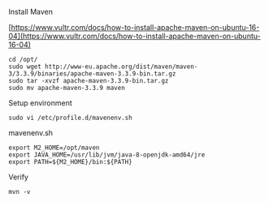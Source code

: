 Install Maven

[https://www.vultr.com/docs/how-to-install-apache-maven-on-ubuntu-16-04](https://www.vultr.com/docs/how-to-install-apache-maven-on-ubuntu-16-04)

```
cd /opt/
sudo wget http://www-eu.apache.org/dist/maven/maven-3/3.3.9/binaries/apache-maven-3.3.9-bin.tar.gz
sudo tar -xvzf apache-maven-3.3.9-bin.tar.gz
sudo mv apache-maven-3.3.9 maven
```

Setup environment

```
sudo vi /etc/profile.d/mavenenv.sh
```

mavenenv.sh

```
export M2_HOME=/opt/maven
export JAVA_HOME=/usr/lib/jvm/java-8-openjdk-amd64/jre
export PATH=${M2_HOME}/bin:${PATH}
```

Verify

```
mvn -v
```



